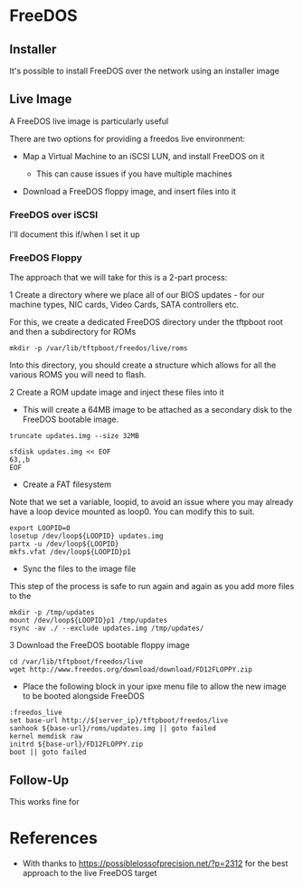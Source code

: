 # FreeDOS

## Installer

It's possible to install FreeDOS over the network using an installer image

## Live Image

A FreeDOS live image is particularly useful 

There are two options for providing a freedos live environment:

   * Map a Virtual Machine to an iSCSI LUN, and install FreeDOS on it
      * This can cause issues if you have multiple machines

   * Download a FreeDOS floppy image, and insert files into it

### FreeDOS over iSCSI

I'll document this if/when I set it up

### FreeDOS Floppy

The approach that we will take for this is a 2-part process:

1 Create a directory where we place all of our BIOS updates - for our machine types, NIC cards, Video Cards, SATA controllers etc.

For this, we create a dedicated FreeDOS directory under the tftpboot root and then a subdirectory for ROMs

```
mkdir -p /var/lib/tftpboot/freedos/live/roms
```

Into this directory, you should create a structure which allows for all the various ROMS you will need to flash.

2 Create a ROM update image and inject these files into it

   * This will create a 64MB image to be attached as a secondary disk to the FreeDOS bootable image.

```
truncate updates.img --size 32MB

sfdisk updates.img << EOF
63,,b
EOF
```

   * Create a FAT filesystem

Note that we set a variable, loopid, to avoid an issue where you may already have a loop device mounted as loop0. You can modify this to suit.

```
export LOOPID=0
losetup /dev/loop${LOOPID} updates.img
partx -u /dev/loop${LOOPID}
mkfs.vfat /dev/loop${LOOPID}p1 
```

   * Sync the files to the image file

This step of the process is safe to run again and again as you add more files to the 

```
mkdir -p /tmp/updates
mount /dev/loop${LOOPID}p1 /tmp/updates
rsync -av ./ --exclude updates.img /tmp/updates/
```

3 Download the FreeDOS bootable floppy image

```
cd /var/lib/tftpboot/freedos/live
wget http://www.freedos.org/download/download/FD12FLOPPY.zip
```

   * Place the following block in your ipxe menu file to allow the new image to be booted alongside FreeDOS

```
:freedos_live
set base-url http://${server_ip}/tftpboot/freedos/live
sanhook ${base-url}/roms/updates.img || goto failed
kernel memdisk raw
initrd ${base-url}/FD12FLOPPY.zip
boot || goto failed
```

## Follow-Up

This works fine for

# References

   * With thanks to https://possiblelossofprecision.net/?p=2312 for the best approach to the live FreeDOS target

